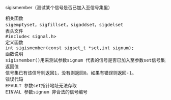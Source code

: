 

sigismember（测试某个信号是否已加入至信号集里）
<pre>相关函数
sigemptyset，sigfillset，sigaddset，sigdelset
表头文件
#include< signal.h>
定义函数
int sigismember(const sigset_t *set,int signum);
函数说明
sigismember()用来测试参数signum 代表的信号是否已加入至参数set信号集里。如果信号集里已有该信号则返回1，否则返回0。
返回值
信号集已有该信号则返回1，没有则返回0。如果有错误则返回-1。
错误代码
EFAULT 参数set指针地址无法存取
EINVAL 参数signum 非合法的信号编号</pre>